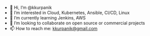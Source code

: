 - 👋 Hi, I’m @kkurpanik
- 👀 I’m interested in Cloud, Kubernetes, Ansible, CI/CD, Linux
- 🌱 I’m currently learning Jenkins, AWS
- 💞️ I’m looking to collaborate on open source or commercial projects
- 📫 How to reach me: kkurpanik@gmail.com

<!---
kkurpanik/kkurpanik is a ✨ special ✨ repository because its `README.md` (this file) appears on your GitHub profile.
You can click the Preview link to take a look at your changes.
--->
